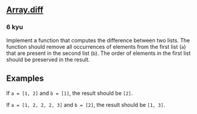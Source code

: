 <h2><a href=https://www.codewars.com/kata/523f5d21c841566fde000009/train/python target="_blank">Array.diff</a></h2><h3>6 kyu</h3><p>Implement a function that computes the difference between two lists. The function should remove all occurrences of elements from the first list (<code>a</code>) that are present in the second list (<code>b</code>). The order of elements in the first list should be preserved in the result.</p><h2 id="examples">Examples</h2><p>If <code>a = [1, 2]</code> and <code>b = [1]</code>, the result should be <code>[2]</code>.</p><p>If <code>a = [1, 2, 2, 2, 3]</code> and <code>b = [2]</code>, the result should be <code>[1, 3]</code>.</p>